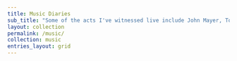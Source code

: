 ```yaml
---
title: Music Diaries
sub_title: "Some of the acts I've witnessed live include John Mayer, Tool, Polyphia, Dance Gavin Dance, Veil of Maya, Plini, David Maxim Micic, Bloodywood, The Local Train, Lagori, Nothing Anonymous, Kayan.a, and The Revisit Project."
layout: collection
permalink: /music/
collection: music
entries_layout: grid
---
```

